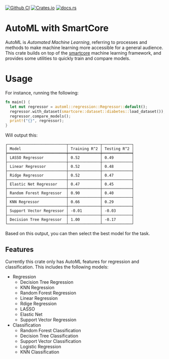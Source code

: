 [![Github CI](https://github.com/cmccomb/rust-automl/actions/workflows/tests.yml/badge.svg)](https://github.com/cmccomb/automl/actions)
[![Crates.io](https://img.shields.io/crates/v/automl.svg)](https://crates.io/crates/automl)
[![docs.rs](https://img.shields.io/docsrs/automl/latest?logo=rust)](https://docs.rs/automl)

# AutoML with SmartCore
AutoML is _Automated Machine Learning_, referring to processes and methods to make machine learning more accessible for 
a general audience. This crate builds on top of the [smartcore](https://smartcorelib.org/) machine learning framework, 
and provides some utilities to quickly train and compare models. 

# Usage
For instance, running the following:
```rust
fn main() {
  let mut regressor = automl::regression::Regressor::default();
  regressor.with_dataset(smartcore::dataset::diabetes::load_dataset());
  regressor.compare_models();
  print!("{}", regressor);
}
```
Will output this:
```text
┌──────────────────────────┬──────────────┬─────────────┐
│ Model                    │ Training R^2 │ Testing R^2 │
╞══════════════════════════╪══════════════╪═════════════╡
│ LASSO Regressor          │ 0.52         │ 0.49        │
├──────────────────────────┼──────────────┼─────────────┤
│ Linear Regressor         │ 0.52         │ 0.48        │
├──────────────────────────┼──────────────┼─────────────┤
│ Ridge Regressor          │ 0.52         │ 0.47        │
├──────────────────────────┼──────────────┼─────────────┤
│ Elastic Net Regressor    │ 0.47         │ 0.45        │
├──────────────────────────┼──────────────┼─────────────┤
│ Random Forest Regressor  │ 0.90         │ 0.40        │
├──────────────────────────┼──────────────┼─────────────┤
│ KNN Regressor            │ 0.66         │ 0.29        │
├──────────────────────────┼──────────────┼─────────────┤
│ Support Vector Regressor │ -0.01        │ -0.03       │
├──────────────────────────┼──────────────┼─────────────┤
│ Decision Tree Regressor  │ 1.00         │ -0.17       │
└──────────────────────────┴──────────────┴─────────────┘
```
Based on this output, you can then select the best model for the task.

## Features
Currently this crate only has AutoML features for regression and classification. This includes the following models:
- Regression
  - Decision Tree Regression
  - KNN Regression
  - Random Forest Regression
  - Linear Regression
  - Rdige Regression
  - LASSO
  - Elastic Net
  - Support Vector Regression
- Classification
  - Random Forest Classification
  - Decision Tree Classification
  - Support Vector Classification
  - Logistic Regression
  - KNN Classification